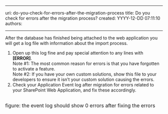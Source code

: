 

---
uri: do-you-check-for-errors-after-the-migration-process
title: Do you check for errors after the migration process?
created: YYYY-12-DD 07:11:10
authors:

---




<span class='intro'> 
  <p>After the database has finished being attached to the web application you will get a log file with information about the import process. </p>
<ol>
    <li>Open up this log fine and pay special attention to any lines with <b>[ERROR]</b>. <br>
    Note #1&#58; The most common reason for errors is that you have forgotten to activate a feature.<br>
    Note #2&#58; If you have your own custom solutions, show this file to your developers to ensure it isn’t your custom solution causing the errors.</li>
    <li>Check your Application Event log after migration for errors related to your SharePoint Web Application, and fix these accordingly.</li>
</ol>
<p>&#160;<img src="/PublishingImages/FixEventLogs.png" alt="" /><br>
<font class="ms-rteCustom-FigureBad" size="+0">figure&#58; the event log should show 0 errors after fixing the errors</font></p>
 </span>




